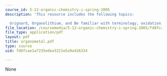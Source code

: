```yaml
---
course_id: 5-12-organic-chemistry-i-spring-2005
description: 'This resource includes the following topics:

  Grignard, Organolithium, and Be familiar with terminology, oxidation, and reduction.'
file_location: /coursemedia/5-12-organic-chemistry-i-spring-2005/fd8fcae1a7235edea3221e5a9a426334_organometal.pdf
file_type: application/pdf
layout: pdf
title: organometal.pdf
type: course
uid: fd8fcae1a7235edea3221e5a9a426334

---
```

None